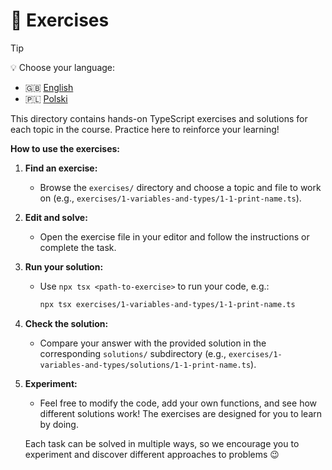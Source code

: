 # 📝 Exercises

> [!TIP]
> 💡 Choose your language:
>
> - 🇬🇧 [English](./README.md)
> - 🇵🇱 [Polski](./README.pl.md)

This directory contains hands-on TypeScript exercises and solutions for each topic in the course. Practice here to reinforce your learning!

**How to use the exercises:**

1. **Find an exercise:**
    - Browse the `exercises/` directory and choose a topic and file to work on (e.g., `exercises/1-variables-and-types/1-1-print-name.ts`).
2. **Edit and solve:**
    - Open the exercise file in your editor and follow the instructions or complete the task.
3. **Run your solution:**
    - Use `npx tsx <path-to-exercise>` to run your code, e.g.:
        ```bash
        npx tsx exercises/1-variables-and-types/1-1-print-name.ts
        ```
4. **Check the solution:**
    - Compare your answer with the provided solution in the corresponding `solutions/` subdirectory (e.g., `exercises/1-variables-and-types/solutions/1-1-print-name.ts`).

5. **Experiment:**
    - Feel free to modify the code, add your own functions, and see how different solutions work! The exercises are designed for you to learn by doing.

    Each task can be solved in multiple ways, so we encourage you to experiment and discover different approaches to problems 😉

